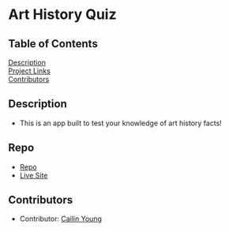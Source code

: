 # Art History Quiz

## Table of Contents
[Description](#description)  
[Project Links](#Repo)  
[Contributors](#Contributors)  

## Description
* This is an app built to test your knowledge of art history facts! 

## Repo
* [Repo](https://github.com/cailinyoung/c-young-code-quiz)
* [Live Site](https://cailinyoung.netlify.app/)

## Contributors
* Contributor: [Cailin Young](https://github.com/cailinyoung)

